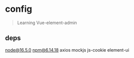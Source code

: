 # config

> Learning Vue-element-admin

## deps
node@16.5.0
npm@6.14.18
axios
mockjs
js-cookie
element-ui

